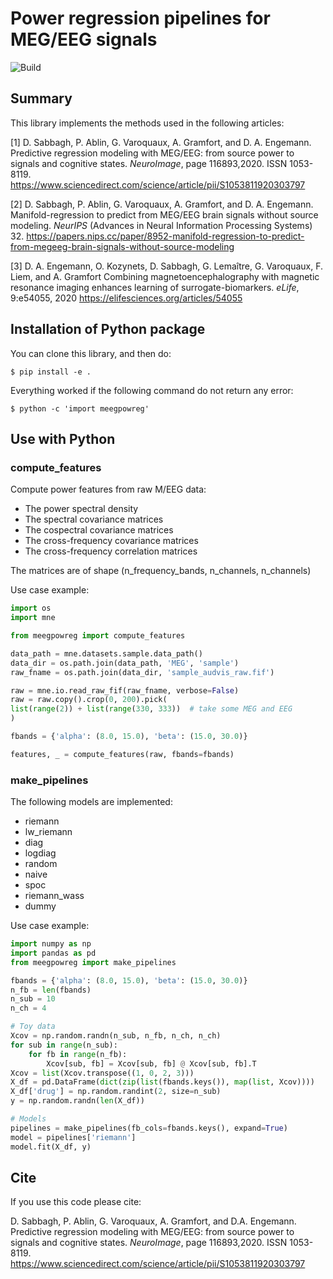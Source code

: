 # Power regression pipelines for MEG/EEG signals

![Build](https://github.com/DavidSabbagh/meegpowreg/workflows/tests/badge.svg)
<!-- ![Codecov](https://codecov.io/gh/DavidSabbagh/meegpowreg/branch/main/graph/badge.svg) -->

## Summary

This library implements the methods used in the following articles:

[1] D. Sabbagh, P. Ablin, G. Varoquaux, A. Gramfort, and D. A. Engemann.
Predictive regression modeling with MEG/EEG: from source power to signals and cognitive states.
*NeuroImage*, page 116893,2020. ISSN 1053-8119.
<https://www.sciencedirect.com/science/article/pii/S1053811920303797>

[2] D. Sabbagh, P. Ablin, G. Varoquaux, A. Gramfort,
and D. A. Engemann.
Manifold-regression to predict from MEG/EEG brain signals
without source modeling.
*NeurIPS* (Advances in Neural Information Processing Systems) 32.
<https://papers.nips.cc/paper/8952-manifold-regression-to-predict-from-megeeg-brain-signals-without-source-modeling>

[3] D. A. Engemann, O. Kozynets, D. Sabbagh, G. Lemaître, G. Varoquaux, F. Liem, and A. Gramfort
Combining magnetoencephalography with magnetic resonance imaging enhances learning of surrogate-biomarkers.
*eLife*, 9:e54055, 2020
<https://elifesciences.org/articles/54055>

## Installation of Python package

<!-- To install the package, simply do: -->
<!--  -->
<!--   `$ pip install meegpowreg` -->

You can clone this library, and then do:

  `$ pip install -e .`

Everything worked if the following command do not return any error:

  `$ python -c 'import meegpowreg'`

## Use with Python

### compute_features

Compute power features from raw M/EEG data:

- The power spectral density
- The spectral covariance matrices
- The cospectral covariance matrices
- The cross-frequency covariance matrices
- The cross-frequency correlation matrices

The matrices are of shape (n_frequency_bands, n_channels, n_channels)

Use case example:

```python
import os
import mne

from meegpowreg import compute_features

data_path = mne.datasets.sample.data_path()
data_dir = os.path.join(data_path, 'MEG', 'sample')
raw_fname = os.path.join(data_dir, 'sample_audvis_raw.fif')

raw = mne.io.read_raw_fif(raw_fname, verbose=False)
raw = raw.copy().crop(0, 200).pick(
list(range(2)) + list(range(330, 333))  # take some MEG and EEG
)

fbands = {'alpha': (8.0, 15.0), 'beta': (15.0, 30.0)}

features, _ = compute_features(raw, fbands=fbands)
```

### make_pipelines

The following models are implemented:

- riemann
- lw_riemann
- diag
- logdiag
- random
- naive
- spoc
- riemann_wass
- dummy

Use case example:

```python
import numpy as np
import pandas as pd
from meegpowreg import make_pipelines

fbands = {'alpha': (8.0, 15.0), 'beta': (15.0, 30.0)}
n_fb = len(fbands)
n_sub = 10
n_ch = 4

# Toy data
Xcov = np.random.randn(n_sub, n_fb, n_ch, n_ch)
for sub in range(n_sub):
    for fb in range(n_fb):
        Xcov[sub, fb] = Xcov[sub, fb] @ Xcov[sub, fb].T
Xcov = list(Xcov.transpose((1, 0, 2, 3)))
X_df = pd.DataFrame(dict(zip(list(fbands.keys()), map(list, Xcov))))
X_df['drug'] = np.random.randint(2, size=n_sub)
y = np.random.randn(len(X_df))

# Models
pipelines = make_pipelines(fb_cols=fbands.keys(), expand=True)
model = pipelines['riemann']
model.fit(X_df, y)
```

## Cite

If you use this code please cite:

  D. Sabbagh, P. Ablin, G. Varoquaux, A. Gramfort, and D.A. Engemann.
  Predictive regression modeling with MEG/EEG: from source power
  to signals and cognitive states.
  *NeuroImage*, page 116893,2020. ISSN 1053-8119.
  https://www.sciencedirect.com/science/article/pii/S1053811920303797
